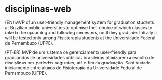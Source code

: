 # disciplinas-web

(EN)
MVP of an user-friendly management system for graduation students at Brazilian public universities to optimise their choice of which classes to take in the upcoming and following semesters, until they graduate. Initially it will be tested only among Fisioterapia students at the Universidade Federal de Pernambuco (UFPE).

(PT-BR)
MVP de um sistema de gerenciamento user-friendly para graduandos de universidades públicas brasileiras otimizarem a escolha de disciplinas nos períodos seguintes, até o fim da graduação. Será testado inicialmente entre alunos de Fisioterapia da Universidade Federal de Pernambuco (UFPE).
